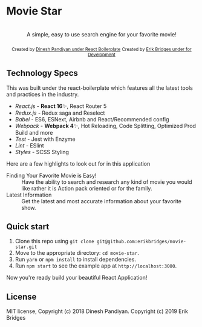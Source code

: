 <!-- <img src="" alt="react redux boilerplate banner" align="center" /> -->

# Movie Star

<br />

<div align="center">A simple, easy to use search engine for your favorite movie!</div>

<br />

<div align="center">
  <sub>Created by <a href="https://twitter.com/flexdinesh">Dinesh Pandiyan under React Boilerplate</a></sub>
   <sub>Created by <a href="https://erikbridges.com">Erik Bridges under for Development</a></sub>
</div>

## Technology Specs

This was built under the react-boilerplate which features all the latest tools and practices in the industry.

- _React.js_ - **React 16**✨, React Router 5
- _Redux.js_ - Redux saga and Reselect
- _Babel_ - ES6, ESNext, Airbnb and React/Recommended config
- _Webpack_ - **Webpack 4**✨, Hot Reloading, Code Splitting, Optimized Prod Build and more
- _Test_ - Jest with Enzyme
- _Lint_ - ESlint
- _Styles_ - SCSS Styling

Here are a few highlights to look out for in this application

<dl>
  <dt>Finding Your Favorite Movie is Easy! </dt>
  <dd>Have the ability to search and research any kind of movie you would like rather it is Action pack oriented or for the family.</dd>

  <dt>Latest Information</dt>
  <dd>Get the latest and most accurate information about your favorite show.</dd>
</dl>

## Quick start

1. Clone this repo using `git clone git@github.com:erikbridges/movie-star.git`
2. Move to the appropriate directory: `cd movie-star`.<br />
3. Run `yarn` or `npm install` to install dependencies.<br />
4. Run `npm start` to see the example app at `http://localhost:3000`.

Now you're ready build your beautiful React Application!

## License

MIT license, Copyright (c) 2018 Dinesh Pandiyan.
Copyright (c) 2019 Erik Bridges
